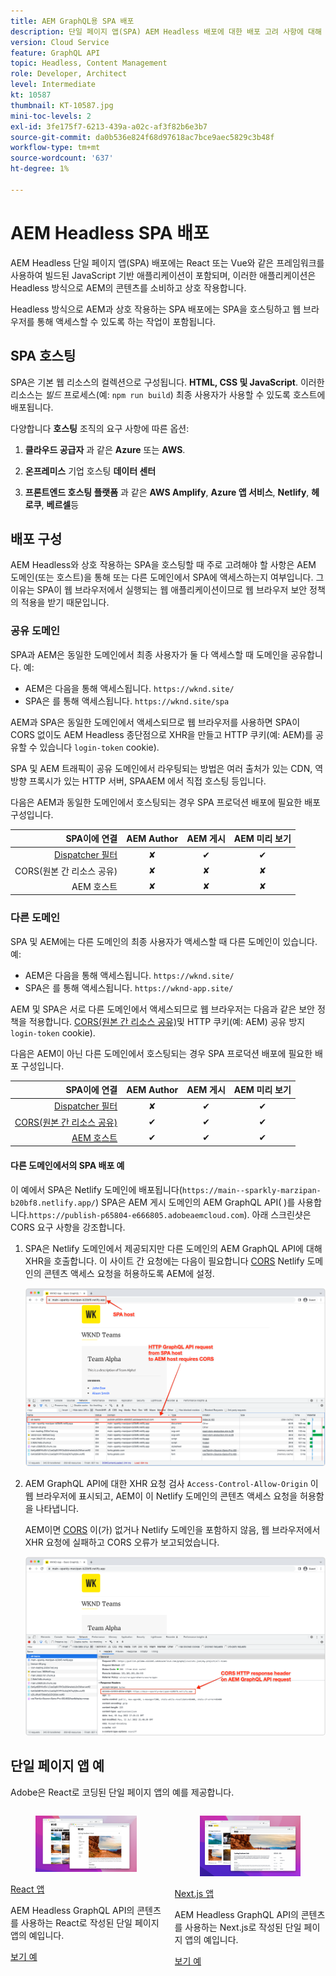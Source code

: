 ```yaml
---
title: AEM GraphQL용 SPA 배포
description: 단일 페이지 앱(SPA) AEM Headless 배포에 대한 배포 고려 사항에 대해 알아봅니다.
version: Cloud Service
feature: GraphQL API
topic: Headless, Content Management
role: Developer, Architect
level: Intermediate
kt: 10587
thumbnail: KT-10587.jpg
mini-toc-levels: 2
exl-id: 3fe175f7-6213-439a-a02c-af3f82b6e3b7
source-git-commit: da0b536e824f68d97618ac7bce9aec5829c3b48f
workflow-type: tm+mt
source-wordcount: '637'
ht-degree: 1%

---
```


# AEM Headless SPA 배포

AEM Headless 단일 페이지 앱(SPA) 배포에는 React 또는 Vue와 같은 프레임워크를 사용하여 빌드된 JavaScript 기반 애플리케이션이 포함되며, 이러한 애플리케이션은 Headless 방식으로 AEM의 콘텐츠를 소비하고 상호 작용합니다.

Headless 방식으로 AEM과 상호 작용하는 SPA 배포에는 SPA을 호스팅하고 웹 브라우저를 통해 액세스할 수 있도록 하는 작업이 포함됩니다.

## SPA 호스팅

SPA은 기본 웹 리소스의 컬렉션으로 구성됩니다. **HTML, CSS 및 JavaScript**. 이러한 리소스는 _빌드_ 프로세스(예: `npm run build`) 최종 사용자가 사용할 수 있도록 호스트에 배포됩니다.

다양합니다 **호스팅** 조직의 요구 사항에 따른 옵션:

1. **클라우드 공급자** 과 같은 **Azure** 또는 **AWS**.

2. **온프레미스** 기업 호스팅 **데이터 센터**

3. **프론트엔드 호스팅 플랫폼** 과 같은 **AWS Amplify**, **Azure 앱 서비스**, **Netlify**, **헤로쿠**, **베르셀**&#x200B;등

## 배포 구성

AEM Headless와 상호 작용하는 SPA을 호스팅할 때 주로 고려해야 할 사항은 AEM 도메인(또는 호스트)을 통해 또는 다른 도메인에서 SPA에 액세스하는지 여부입니다.  그 이유는 SPA이 웹 브라우저에서 실행되는 웹 애플리케이션이므로 웹 브라우저 보안 정책의 적용을 받기 때문입니다.

### 공유 도메인

SPA과 AEM은 동일한 도메인에서 최종 사용자가 둘 다 액세스할 때 도메인을 공유합니다. 예:

+ AEM은 다음을 통해 액세스됩니다. `https://wknd.site/`
+ SPA은 를 통해 액세스됩니다. `https://wknd.site/spa`

AEM과 SPA은 동일한 도메인에서 액세스되므로 웹 브라우저를 사용하면 SPA이 CORS 없이도 AEM Headless 종단점으로 XHR을 만들고 HTTP 쿠키(예: AEM)를 공유할 수 있습니다 `login-token` cookie).

SPA 및 AEM 트래픽이 공유 도메인에서 라우팅되는 방법은 여러 출처가 있는 CDN, 역방향 프록시가 있는 HTTP 서버, SPAAEM 에서 직접 호스팅 등입니다.

다음은 AEM과 동일한 도메인에서 호스팅되는 경우 SPA 프로덕션 배포에 필요한 배포 구성입니다.

| SPA이에 연결 | AEM Author | AEM 게시 | AEM 미리 보기 |
|---------------------------------------------------:|:----------:|:-----------:|:-----------:|
| [Dispatcher 필터](./configurations/dispatcher-filters.md) | ✘ | ✔ | ✔ |
| CORS(원본 간 리소스 공유) | ✘ | ✘ | ✘ |
| AEM 호스트 | ✘ | ✘ | ✘ |

### 다른 도메인

SPA 및 AEM에는 다른 도메인의 최종 사용자가 액세스할 때 다른 도메인이 있습니다. 예:

+ AEM은 다음을 통해 액세스됩니다. `https://wknd.site/`
+ SPA은 를 통해 액세스됩니다. `https://wknd-app.site/`

AEM 및 SPA은 서로 다른 도메인에서 액세스되므로 웹 브라우저는 다음과 같은 보안 정책을 적용합니다. [CORS(원본 간 리소스 공유)](./configurations/cors.md)및 HTTP 쿠키(예: AEM) 공유 방지 `login-token` cookie).

다음은 AEM이 아닌 다른 도메인에서 호스팅되는 경우 SPA 프로덕션 배포에 필요한 배포 구성입니다.

| SPA이에 연결 | AEM Author | AEM 게시 | AEM 미리 보기 |
|---------------------------------------------------:|:----------:|:-----------:|:-----------:|
| [Dispatcher 필터](./configurations/dispatcher-filters.md) | ✘ | ✔ | ✔ |
| [CORS(원본 간 리소스 공유)](./configurations/cors.md) | ✔ | ✔ | ✔ |
| [AEM 호스트](./configurations/aem-hosts.md) | ✔ | ✔ | ✔ |

#### 다른 도메인에서의 SPA 배포 예

이 예에서 SPA은 Netlify 도메인에 배포됩니다(`https://main--sparkly-marzipan-b20bf8.netlify.app/`) SPA은 AEM 게시 도메인의 AEM GraphQL API( )를 사용합니다.`https://publish-p65804-e666805.adobeaemcloud.com`). 아래 스크린샷은 CORS 요구 사항을 강조합니다.

1. SPA은 Netlify 도메인에서 제공되지만 다른 도메인의 AEM GraphQL API에 대해 XHR을 호출합니다. 이 사이트 간 요청에는 다음이 필요합니다 [CORS](./configurations/cors.md) Netlify 도메인의 콘텐츠 액세스 요청을 허용하도록 AEM에 설정.

   ![SPA 및 AEM 호스트에서 제공되는 SPA 요청 ](assets/spa/cors-requirement.png)

2. AEM GraphQL API에 대한 XHR 요청 검사 `Access-Control-Allow-Origin` 이 웹 브라우저에 표시되고, AEM이 이 Netlify 도메인의 콘텐츠 액세스 요청을 허용함을 나타냅니다.

   AEM이면 [CORS](./configurations/cors.md) 이(가) 없거나 Netlify 도메인을 포함하지 않음, 웹 브라우저에서 XHR 요청에 실패하고 CORS 오류가 보고되었습니다.

   ![CORS 응답 헤더 AEM GraphQL API](assets/spa/cors-response-headers.png)

## 단일 페이지 앱 예

Adobe은 React로 코딩된 단일 페이지 앱의 예를 제공합니다.

<div class="columns is-multiline">
<!-- React app -->
<div class="column is-half-tablet is-half-desktop is-one-third-widescreen" aria-label="React app" tabindex="0">
   <div class="card">
       <div class="card-image">
           <figure class="image is-16by9">
               <a href="../example-apps/react-app.md" title="React 앱" tabindex="-1">
                   <img class="is-bordered-r-small" src="../example-apps/assets/react-app/react-app-card.png" alt="React 앱">
               </a>
           </figure>
       </div>
       <div class="card-content is-padded-small">
           <div class="content">
               <p class="headline is-size-6 has-text-weight-bold"><a href="../example-apps/react-app.md" title="React 앱">React 앱</a></p>
               <p class="is-size-6">AEM Headless GraphQL API의 콘텐츠를 사용하는 React로 작성된 단일 페이지 앱의 예입니다.</p>
               <a href="../example-apps/react-app.md" class="spectrum-Button spectrum-Button--outline spectrum-Button--primary spectrum-Button--sizeM">
                   <span class="spectrum-Button-label has-no-wrap has-text-weight-bold">보기 예</span>
               </a>
           </div>
       </div>
   </div>
</div>
<!-- Next.js app -->
<div class="column is-half-tablet is-half-desktop is-one-third-widescreen" aria-label="Next.js app" tabindex="0">
   <div class="card">
       <div class="card-image">
           <figure class="image is-16by9">
               <a href="../example-apps/next-js.md" title="Next.js 앱" tabindex="-1">
                   <img class="is-bordered-r-small" src="../example-apps/assets/next-js/next-js-card.png" alt="Next.js 앱">
               </a>
           </figure>
       </div>
       <div class="card-content is-padded-small">
           <div class="content">
               <p class="headline is-size-6 has-text-weight-bold"><a href="../example-apps/next-js.md" title="Next.js 앱">Next.js 앱</a></p>
               <p class="is-size-6">AEM Headless GraphQL API의 콘텐츠를 사용하는 Next.js로 작성된 단일 페이지 앱의 예입니다.</p>
               <a href="../example-apps/next-js.md" class="spectrum-Button spectrum-Button--outline spectrum-Button--primary spectrum-Button--sizeM">
                   <span class="spectrum-Button-label has-no-wrap has-text-weight-bold">보기 예</span>
               </a>
           </div>
       </div>
   </div>
</div>
</div>
